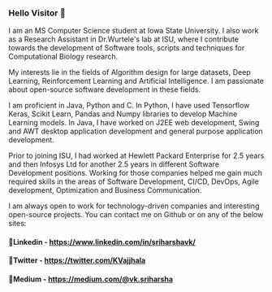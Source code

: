 ### Hello Visitor :wave:

I am an MS Computer Science student at Iowa State University. I also work as a Research Assistant in Dr.Wurtele's lab at ISU, where I contribute towards the development of Software tools, scripts and techniques for Computational Biology research.

My interests lie in the fields of Algorithm design for large datasets, Deep Learning, Reinforcement Learning and Artificial Intelligence. I am passionate about open-source software development in these fields.

I am proficient in Java, Python and C. In Python, I have used Tensorflow Keras, Scikit Learn, Pandas and Numpy libraries to develop Machine Learning models. In Java, I have worked on J2EE web development, Swing and AWT desktop application development and general purpose application development.

Prior to joining ISU, I had worked at Hewlett Packard Enterprise for 2.5 years and then Infosys Ltd for another 2.5 years in different Software Development positions. Working for those companies helped me gain much required skills in the areas of Software Development, CI/CD, DevOps, Agile development, Optimization and Business Communication.

I am always open to work for technology-driven companies and interesting open-source projects. You can contact me on Github or on any of the below sites:

#### :memo:Linkedin -  https://www.linkedin.com/in/sriharshavk/
#### :memo:Twitter  -  https://twitter.com/KVajjhala
#### :memo:Medium   -  https://medium.com/@vk.sriharsha
